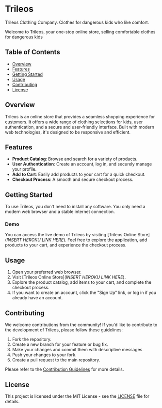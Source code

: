 # Trileos
Trileos Clothing Company. Clothes for dangerous kids who like comfort.

Welcome to Trileos, your one-stop online store, selling comfortable clothes for dangerous kids

## Table of Contents

- [Overview](#overview)
- [Features](#features)
- [Getting Started](#getting-started)
- [Usage](#usage)
- [Contributing](#contributing)
- [License](#license)

## Overview

Trileos is an online store that provides a seamless shopping experience for customers. It offers a wide range of clothing selections for kids, user authentication, and a secure and user-friendly interface. Built with modern web technologies, it's designed to be responsive and efficient.

## Features

- **Product Catalog**: Browse and search for a variety of products.
- **User Authentication**: Create an account, log in, and securely manage your profile.
- **Add to Cart**: Easily add products to your cart for a quick checkout.
- **Checkout Process**: A smooth and secure checkout process.

## Getting Started

To use Trileos, you don't need to install any software. You only need a modern web browser and a stable internet connection.

### Demo

You can access the live demo of Trileos by visiting [Trileos Online Store](*INSERT HEROKU LINK HERE*). Feel free to explore the application, add products to your cart, and experience the checkout process.

## Usage

1. Open your preferred web browser.
2. Visit [Trileos Online Store](*INSERT HEROKU LINK HERE*).
3. Explore the product catalog, add items to your cart, and complete the checkout process.
4. If you want to create an account, click the "Sign Up" link, or log in if you already have an account.

## Contributing

We welcome contributions from the community! If you'd like to contribute to the development of Trileos, please follow these guidelines:

1. Fork the repository.
2. Create a new branch for your feature or bug fix.
3. Make your changes and commit them with descriptive messages.
4. Push your changes to your fork.
5. Create a pull request to the main repository.

Please refer to the [Contribution Guidelines](CONTRIBUTING.md) for more details.

## License

This project is licensed under the MIT License - see the [LICENSE](LICENSE) file for details.